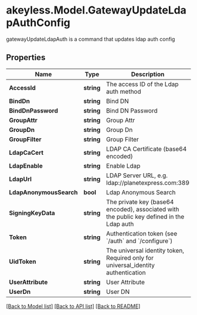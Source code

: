 # akeyless.Model.GatewayUpdateLdapAuthConfig
gatewayUpdateLdapAuth is a command that updates ldap auth config

## Properties

Name | Type | Description | Notes
------------ | ------------- | ------------- | -------------
**AccessId** | **string** | The access ID of the Ldap auth method | [optional] 
**BindDn** | **string** | Bind DN | [optional] 
**BindDnPassword** | **string** | Bind DN Password | [optional] 
**GroupAttr** | **string** | Group Attr | [optional] 
**GroupDn** | **string** | Group Dn | [optional] 
**GroupFilter** | **string** | Group Filter | [optional] 
**LdapCaCert** | **string** | LDAP CA Certificate (base64 encoded) | [optional] 
**LdapEnable** | **string** | Enable Ldap | [optional] 
**LdapUrl** | **string** | LDAP Server URL, e.g. ldap://planetexpress.com:389 | [optional] 
**LdapAnonymousSearch** | **bool** | Ldap Anonymous Search | [optional] 
**SigningKeyData** | **string** | The private key (base64 encoded), associated with the public key defined in the Ldap auth | [optional] 
**Token** | **string** | Authentication token (see &#x60;/auth&#x60; and &#x60;/configure&#x60;) | [optional] 
**UidToken** | **string** | The universal identity token, Required only for universal_identity authentication | [optional] 
**UserAttribute** | **string** | User Attribute | [optional] 
**UserDn** | **string** | User DN | [optional] 

[[Back to Model list]](../README.md#documentation-for-models) [[Back to API list]](../README.md#documentation-for-api-endpoints) [[Back to README]](../README.md)

